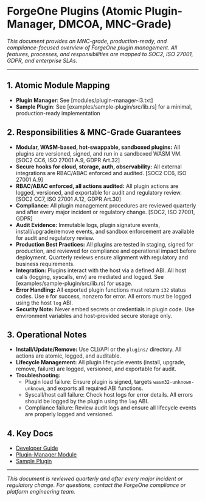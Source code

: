 # ForgeOne Plugins (Atomic Plugin-Manager, DMCOA, MNC-Grade)

*This document provides an MNC-grade, production-ready, and compliance-focused overview of ForgeOne plugin management. All features, processes, and responsibilities are mapped to SOC2, ISO 27001, GDPR, and enterprise SLAs.*

---

## 1. Atomic Module Mapping
- **Plugin Manager**: See [modules/plugin-manager-l3.txt]
- **Sample Plugin**: See [examples/sample-plugin/src/lib.rs] for a minimal, production-ready implementation

## 2. Responsibilities & MNC-Grade Guarantees
- **Modular, WASM-based, hot-swappable, sandboxed plugins:** All plugins are versioned, signed, and run in a sandboxed WASM VM. [SOC2 CC6, ISO 27001 A.9, GDPR Art.32]
- **Secure hooks for cloud, storage, auth, observability:** All external integrations are RBAC/ABAC enforced and audited. [SOC2 CC6, ISO 27001 A.9]
- **RBAC/ABAC enforced, all actions audited:** All plugin actions are logged, versioned, and exportable for audit and regulatory review. [SOC2 CC7, ISO 27001 A.12, GDPR Art.30]
- **Compliance:** All plugin management procedures are reviewed quarterly and after every major incident or regulatory change. [SOC2, ISO 27001, GDPR]
- **Audit Evidence:** Immutable logs, plugin signature events, install/upgrade/remove events, and sandbox enforcement are available for audit and regulatory review.
- **Production Best Practices:** All plugins are tested in staging, signed for production, and reviewed for compliance and operational impact before deployment. Quarterly reviews ensure alignment with regulatory and business requirements.
- **Integration:** Plugins interact with the host via a defined ABI. All host calls (logging, syscalls, env) are mediated and logged. See [examples/sample-plugin/src/lib.rs] for usage.
- **Error Handling:** All exported plugin functions must return `i32` status codes. Use `0` for success, nonzero for error. All errors must be logged using the host `log` ABI.
- **Security Note:** Never embed secrets or credentials in plugin code. Use environment variables and host-provided secure storage only.

## 3. Operational Notes
- **Install/Update/Remove:** Use CLI/API or the `plugins/` directory. All actions are atomic, logged, and auditable.
- **Lifecycle Management:** All plugin lifecycle events (install, upgrade, remove, failure) are logged, versioned, and exportable for audit.
- **Troubleshooting:**
  - Plugin load failure: Ensure plugin is signed, targets `wasm32-unknown-unknown`, and exports all required ABI functions.
  - Syscall/host call failure: Check host logs for error details. All errors should be logged by the plugin using the `log` ABI.
  - Compliance failure: Review audit logs and ensure all lifecycle events are properly logged and versioned.

## 4. Key Docs
- [Developer Guide](./developer-guide.md)
- [Plugin-Manager Module](../../modules/plugin-manager-l3.txt)
- [Sample Plugin](../../plugin-manager/examples/sample-plugin/src/lib.rs)

---

*This document is reviewed quarterly and after every major incident or regulatory change. For questions, contact the ForgeOne compliance or platform engineering team.* 